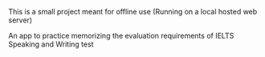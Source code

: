 This is a small project meant for offline use (Running on a local hosted web server)

An app to practice memorizing the evaluation requirements of IELTS Speaking and Writing test
